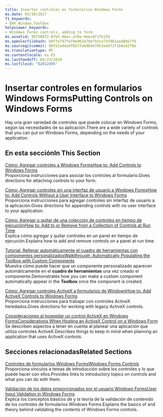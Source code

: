 ```yaml
---
title: Insertar controles en formularios Windows Forms
ms.date: 03/30/2017
f1_keywords:
- ENV.Window.Toolbox
helpviewer_keywords:
- Windows Forms controls, adding to form
ms.assetid: 997508f2-87e5-4bec-a78e-9eec8f1fb15b
ms.openlocfilehash: b9ffe797fef9e063470ef93ce73f881aed80e7f6
ms.sourcegitcommit: 9b552addadfb57fab0b9e7852ed4f1f1b8a42f8e
ms.translationtype: MT
ms.contentlocale: es-ES
ms.lasthandoff: 04/23/2019
ms.locfileid: "62012495"
---
```

# <a name="putting-controls-on-windows-forms"></a><span data-ttu-id="3fd9f-102">Insertar controles en formularios Windows Forms</span><span class="sxs-lookup"><span data-stu-id="3fd9f-102">Putting Controls on Windows Forms</span></span>
<span data-ttu-id="3fd9f-103">Hay una gran variedad de controles que puede colocar en Windows Forms, según las necesidades de su aplicación.</span><span class="sxs-lookup"><span data-stu-id="3fd9f-103">There are a wide variety of controls that you can put on Windows Forms, depending on the needs of your application.</span></span>  
  
## <a name="in-this-section"></a><span data-ttu-id="3fd9f-104">En esta sección</span><span class="sxs-lookup"><span data-stu-id="3fd9f-104">In This Section</span></span>  
 [<span data-ttu-id="3fd9f-105">Cómo: Agregar controles a Windows Forms</span><span class="sxs-lookup"><span data-stu-id="3fd9f-105">How to: Add Controls to Windows Forms</span></span>](how-to-add-controls-to-windows-forms.md)  
 <span data-ttu-id="3fd9f-106">Proporciona instrucciones para asociar los controles al formulario.</span><span class="sxs-lookup"><span data-stu-id="3fd9f-106">Gives directions for attaching controls to your form.</span></span>  
  
 [<span data-ttu-id="3fd9f-107">Cómo: Agregar controles sin una interfaz de usuario a Windows Forms</span><span class="sxs-lookup"><span data-stu-id="3fd9f-107">How to: Add Controls Without a User Interface to Windows Forms</span></span>](how-to-add-controls-without-a-user-interface-to-windows-forms.md)  
 <span data-ttu-id="3fd9f-108">Proporciona instrucciones para agregar controles sin interfaz de usuario a la aplicación.</span><span class="sxs-lookup"><span data-stu-id="3fd9f-108">Gives directions for appending controls with no user interface to your application.</span></span>  
  
 [<span data-ttu-id="3fd9f-109">Cómo: Agregar o quitar de una colección de controles en tiempo de ejecución</span><span class="sxs-lookup"><span data-stu-id="3fd9f-109">How to: Add to or Remove from a Collection of Controls at Run Time</span></span>](how-to-add-to-or-remove-from-a-collection-of-controls-at-run-time.md)  
 <span data-ttu-id="3fd9f-110">Explica cómo agregar y quitar controles en un panel en tiempo de ejecución.</span><span class="sxs-lookup"><span data-stu-id="3fd9f-110">Explains how to add and remove controls on a panel at run time.</span></span>  
  
 [<span data-ttu-id="3fd9f-111">Tutorial: Rellenar automáticamente el cuadro de herramientas con componentes personalizados</span><span class="sxs-lookup"><span data-stu-id="3fd9f-111">Walkthrough: Automatically Populating the Toolbox with Custom Components</span></span>](walkthrough-automatically-populating-the-toolbox-with-custom-components.md)  
 <span data-ttu-id="3fd9f-112">Muestra cómo puede hacer que un componente personalizado aparecen automáticamente en el **cuadro de herramientas** una vez creado el componente.</span><span class="sxs-lookup"><span data-stu-id="3fd9f-112">Demonstrates how you can make a custom component automatically appear in the **Toolbox** once the component is created.</span></span>  
  
 [<span data-ttu-id="3fd9f-113">Cómo: Agregar controles ActiveX a formularios de Windows</span><span class="sxs-lookup"><span data-stu-id="3fd9f-113">How to: Add ActiveX Controls to Windows Forms</span></span>](how-to-add-activex-controls-to-windows-forms.md)  
 <span data-ttu-id="3fd9f-114">Proporciona instrucciones para trabajar con controles ActiveX heredados.</span><span class="sxs-lookup"><span data-stu-id="3fd9f-114">Gives directions for working with legacy ActiveX controls.</span></span>  
  
 [<span data-ttu-id="3fd9f-115">Consideraciones al hospedar un control ActiveX en Windows Forms</span><span class="sxs-lookup"><span data-stu-id="3fd9f-115">Considerations When Hosting an ActiveX Control on a Windows Form</span></span>](considerations-when-hosting-an-activex-control-on-a-windows-form.md)  
 <span data-ttu-id="3fd9f-116">Se describen aspectos a tener en cuenta al planear una aplicación que utiliza controles ActiveX.</span><span class="sxs-lookup"><span data-stu-id="3fd9f-116">Describes things to keep in mind when planning an application that uses ActiveX controls.</span></span>  
  
## <a name="related-sections"></a><span data-ttu-id="3fd9f-117">Secciones relacionadas</span><span class="sxs-lookup"><span data-stu-id="3fd9f-117">Related Sections</span></span>  
 [<span data-ttu-id="3fd9f-118">Controles de formularios Windows Forms</span><span class="sxs-lookup"><span data-stu-id="3fd9f-118">Windows Forms Controls</span></span>](index.md)  
 <span data-ttu-id="3fd9f-119">Proporciona vínculos a temas de introducción sobre los controles y lo que puede hacer con ellos.</span><span class="sxs-lookup"><span data-stu-id="3fd9f-119">Provides links to introductory topics on controls and what you can do with them.</span></span>  
  
 [<span data-ttu-id="3fd9f-120">Validación de los datos proporcionados por el usuario Windows Forms</span><span class="sxs-lookup"><span data-stu-id="3fd9f-120">User Input Validation in Windows Forms</span></span>](../user-input-validation-in-windows-forms.md)  
 <span data-ttu-id="3fd9f-121">Explica los conceptos básicos de y la teoría de la validación de contenido de los controles de formularios Windows Forms.</span><span class="sxs-lookup"><span data-stu-id="3fd9f-121">Explains the basics of and theory behind validating the contents of Windows Forms controls.</span></span>
